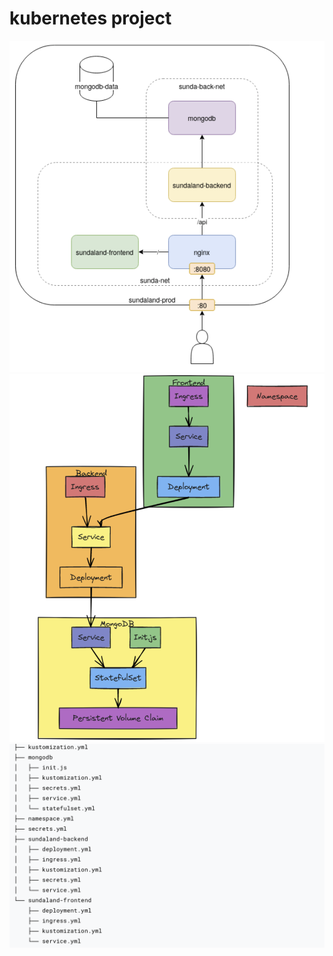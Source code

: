 # kubernetes project


![Infrastructure Diagram](images/architecture.png)
![Infrastructure Diagram](images/architecture2.png)
![Infrastructure Diagram](images/tree.png)


